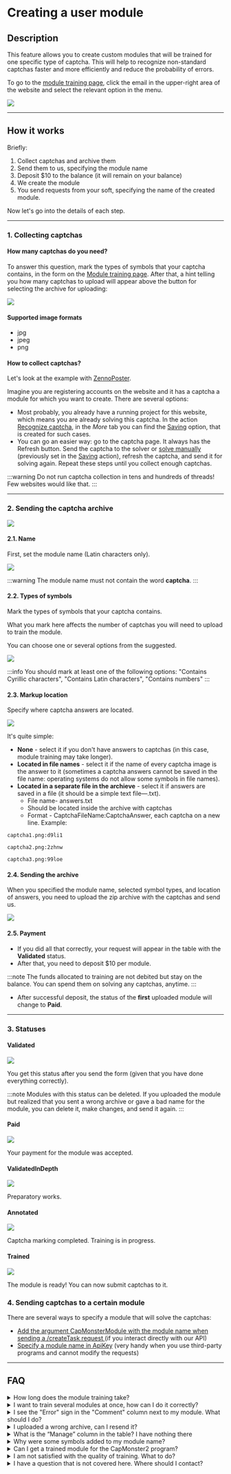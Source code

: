 ﻿# Creating a user module


## **Description**

This feature allows you to create custom modules that will be trained for one specific type of captcha. This will help to recognize non-standard captchas faster and more efficiently and reduce the probability of errors.  

To go to the [module training page](https://capmonster.cloud/UserModules), click the email in the upper-right area of the website and select the relevant option in the menu.

![](./images/user-module/834ccbf9-f439-4b1b-8cab-42ed3dbc055c.png)


---

## **How it works**

Briefly:

1. Collect captchas and archive them
2. Send them to us, specifying the module name
3. Deposit $10 to the balance (it will remain on your balance)
4. We create the module
5. You send requests from your soft, specifying the name of the created module.

Now let's go into the details of each step.

---

### **1. Collecting captchas**

#### **How many captchas do you need?**

To answer this question, mark the types of symbols that your captcha contains, in the form on the [Module training page](https://capmonster.cloud/UserModules). After that, a hint telling you how many captchas to upload will appear above the button for selecting the archive for uploading:

![](./images/user-module/module-name.png)

#### **Supported image formats**

- jpg
- jpeg
- png

#### **How to collect captchas?**

Let's look at the example with [ZennoPoster](https://zennolab.atlassian.net/wiki/spaces/EN/pages/924581921/ZennoPoster).

Imagine you are registering accounts on the website and it has a captcha a module for which you want to create. There are several options:

- Most probably, you already have a running project for this website, which means you are already solving this captcha. In the action [Recognize captcha](https://zennolab.atlassian.net/wiki/spaces/EN/pages/924582077/Recognize+captcha), in the *More* tab you can find the [Saving](https://zennolab.atlassian.net/wiki/spaces/EN/pages/924582077/Recognize+captcha#Saving) option, that is created for such cases.
- You can go an easier way: go to the captcha page. It always has the Refresh button. Send the captcha to the solver or [solve manually](https://zennolab.atlassian.net/wiki/spaces/EN/pages/924484621/Entering+captchas+manually) (previously set in the [Saving](https://zennolab.atlassian.net/wiki/spaces/EN/pages/924582077/Recognize+captcha#Saving) action), refresh the captcha, and send it for solving again. Repeat these steps until you collect enough captchas.

:::warning
Do not run captcha collection in tens and hundreds of threads! Few websites would like that.
:::

---

### **2. Sending the captcha archive**

![](./images/user-module/a2ba29bd-c910-44cf-9979-ceb143633efd.png)

#### **2.1. Name**

First, set the module name (Latin characters only).

![](./images/user-module/fed2d879-b494-4b60-a13a-036c693d0951.png)

:::warning
The module name must not contain the word **captcha**.
:::

#### **2.2. Types of symbols**

Mark the types of symbols that your captcha contains.

What you mark here affects the number of captchas you will need to upload to train the module.

You can choose one or several options from the suggested.

![](./images/user-module/3b39f9e1-d981-41af-842a-a51f4a51a4e0.png)

:::info
You should mark at least one of the following options: "Contains Cyrillic characters", "Contains Latin characters", "Contains numbers"
:::

#### **2.3. Markup location**

Specify where captcha answers are located.

![](./images/user-module/markup-location.png)

It's quite simple: 

- **None** - select it if you don't have answers to captchas (in this case, module training may take longer).
- **Located in file names** - select it if the name of every captcha image is the answer to it (sometimes a captcha answers cannot be saved in the file name: operating systems do not allow some symbols in file names).
- **Located in a separate file in the archieve** - select it if answers are saved in a file (it should be a simple text file—.txt).
  - File name- answers.txt
  - Should be located inside the archive with captchas
  - Format - CaptchaFileName:CaptchaAnswer, each captcha on a new line. Example:

```
captcha1.png:d9li1

captcha2.png:2zhnw

captcha3.png:99loe
```

#### **2.4. Sending the archive**

When you specified the module name, selected symbol types, and location of answers, you need to upload the zip archive with the captchas and send us.

![](./images/user-module/archieve.png)

#### **2.5. Payment**

- If you did all that correctly, your request will appear in the table with the **Validated** status.
- After that, you need to deposit $10 per module.

:::note
The funds allocated to training are not debited but stay on the balance. You can spend them on solving any captchas, anytime.
:::

- After successful deposit, the status of the **first** uploaded module will change to **Paid**.

---

### **3. Statuses**

#### **Validated**

![](./images/user-module/validated.png)

You get this status after you send the form (given that you have done everything correctly). 

:::note
Modules with this status can be deleted. If you uploaded the module but realized that you sent a wrong archive or gave a bad name for the module, you can delete it, make changes, and send it again.
:::

#### **Paid**

![](./images/user-module/paid.png)

Your payment for the module was accepted.

#### **ValidatedInDepth**

![](./images/user-module/ValidatedInDepth.png)

Preparatory works.

#### **Annotated**

![](./images/user-module/Annotated.png)

Captcha marking completed. Training is in progress.

#### **Trained**

![](./images/user-module/trained.png)

The module is ready! You can now submit captchas to it.

### **4. Sending captchas to a certain module**

There are several ways to specify a module that will solve the captchas:

- [Add the argument CapMonsterModule with the module name when sending a /createTask request ](../captchas/image-to-text.mdx) (if you interact directly with our API)
- [Specify a module name in ApiKey](module-name.md) (very handy when you use third-party programs and cannot modify the requests)

---

## **FAQ**

<details>
    <summary>How long does the module training take?</summary>

It usually takes one day.

**Note:** Training goes on business days from Monday to Friday. If you sent a request on Friday, training will be completed at the beginning of the next week.

</details>

<details>
    <summary>I want to train several modules at once, how can I do it correctly?</summary>

The algorithm is simple: you just upload the captcha archive and pay for it. Then, you upload the second archive and pay for it. You do that for all archives.

Training takes one day per module.

</details>

<details>
    <summary>I see the "Error" sign in the "Comment" column next to my module. What should I do?</summary>

![](./images/user-module/Error.png)

Don't panic![(wink)](./images/user-module/Aspose.Words.aac7548a-0b79-486d-96ce-e145c7faf5a6.015.png) Just wait a bit. 

If nothing changed in a day, [contact support](https://helpdesk.zennolab.com) and we will definitely help you.

</details>

<details>
    <summary>I uploaded a wrong archive, can I resend it?</summary>

If you didn't pay for the module and it has the **Validated** status, you can delete it. You can find more information in the description of the **Validated** status.

</details>

<details>
    <summary>What is the “Manage” column in the table? I have nothing there</summary>

You will see the "Delete" button in this column. But it's only available for the modules with the **Validated** status. 

For modules with other statuses, this column remains empty.

</details>

<details>
    <summary>Why were some symbols added to my module name?</summary>

This is done to make the module name unique. Some systems users may choose the same name for their module. To avoid confusion, the system automatically generates and adds random symbols to module names. This way, every user will send captchas to their module—no confusion.

</details>

<details>
    <summary>Can I get a trained module for the CapMonster2 program?</summary>

No. The trained module is only available in CapMonster.Cloud.

</details>

<details>
    <summary>I am not satisfied with the quality of training. What to do?</summary>

[Contact our support service](https://helpdesk.zennolab.com/).

</details>

<details>
    <summary>I have a question that is not covered here. Where should I contact?</summary>

[Contact our support service](https://helpdesk.zennolab.com/).

</details>